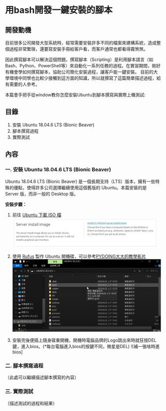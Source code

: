 # 用bash開發一鍵安裝的腳本

## 開發動機
目前很多公司開發大型系統時，經常需要安裝許多不同的檔案來建構系統，造成整個過程非常繁瑣，還要寫安裝手冊給客戶看，而客戶通常也都看得霧煞煞。

因此撰寫腳本可以解決這個問題，撰寫腳本（Scripting）是利用腳本語言（如Bash、Python、PowerShell等）來自動化一系列任務的過程。在實習期間，剛好有機會學如何撰寫腳本，協助公司簡化安裝過程，讓客戶能一鍵安裝。
目前的大學環境中同學也比較少接觸到這方面的知識，所以就撰寫了這篇簡單描述過程，給有需要的人參考。

本篇會手把手從window教你怎麼安裝Ubuntu到腳本撰寫與實際上機測試:
## 目錄
1. 安裝 Ubuntu 18.04.6 LTS (Bionic Beaver)
2. 腳本撰寫過程
3. 實際測試

## 內容
### 一. 安裝 Ubuntu 18.04.6 LTS (Bionic Beaver)
Ubuntu 18.04.6 LTS (Bionic Beaver) 是一個長期支持（LTS）版本，擁有一些特殊的優點，使得許多公司選擇繼續使用這個舊版的 Ubuntu。本篇安裝的是 Server 版，而非一般的 Desktop 版。

**安裝步驟：**
1. 前往 [Ubuntu 下載 ISO 檔](https://releases.ubuntu.com/18.04/)
      ![安裝步驟](readme%20image/圖片2.png)
   
2. 使用 [Rufus](https://rufus.ie/zh_TW/) 製作 Ubuntu 開機碟，可以參考[PYDOING大大的教學影片](https://www.youtube.com/watch?v=i7Uee78td-s)
      ![安裝後隨身碟的樣子](readme%20image/圖片3.png)

3. 安裝完後便插上隨身碟重開機，開機時電腦品牌的Logo跳出來時就狂按DEL鍵，進入bios。(*每台電腦進入bios的按鍵不同，微星是DEL)
      ![補一張啥時進bios]

### 二. 腳本撰寫過程
（此處可以繼續描述腳本撰寫的內容）

### 三. 實際測試
（描述測試的過程和結果）

